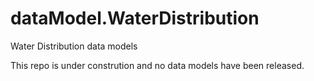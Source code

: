 # dataModel.WaterDistribution
Water Distribution data models 

This repo is under constrution and no data models have been released.

